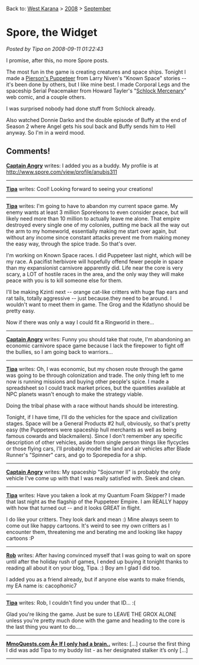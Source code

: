 Back to: [West Karana](/posts/westkarana.md) > [2008](/posts/2008/westkarana.md) > [September](./westkarana.md)
# Spore, the Widget

*Posted by Tipa on 2008-09-11 01:22:43*



I promise, after this, no more Spore posts.

The most fun in the game is creating creatures and space ships. Tonight I made a [Pierson's Puppeteer](http://en.wikipedia.org/wiki/Pierson%27s_Puppeteer) from Larry Niven's "Known Space" stories -- it's been done by others, but I like mine best. I made Corporal Legs and the spaceship Serial Peacemaker from Howard Tayler's "[Schlock Mercenary](http://www.schlockmercenary.com/)" web comic, and a couple others.

I was surprised nobody had done stuff from Schlock already.

Also watched Donnie Darko and the double episode of Buffy at the end of Season 2 where Angel gets his soul back and Buffy sends him to Hell anyway. So I'm in a weird mood.

## Comments!

**[Captain Angry](http://www.captain-angry.com)** writes: I added you as a buddy. My profile is at http://www.spore.com/view/profile/anubis311

---

**[Tipa](https://chasingdings.com)** writes: Cool! Looking forward to seeing your creations!

---

**[Tipa](https://chasingdings.com)** writes: I'm going to have to abandon my current space game. My enemy wants at least 3 million Sporeleons to even consider peace, but will likely need more than 10 million to actually leave me alone. That empire destroyed every single one of my colonies, putting me back all the way out the arm to my homeworld, essentially making me start over again, but without any income since constant attacks prevent me from making money the easy way, through the spice trade. So that's over.

I'm working on Known Space races. I did Puppeteer last night, which will be my race. A pacifist herbivore will hopefully offend fewer people in space than my expansionist carnivore apparently did. Life near the core is very scary, a LOT of hostile races in the area, and the only way they will make peace with you is to kill someone else for them.

I'll be making Kzinti next -- orange cat-like critters with huge flap ears and rat tails, totally aggressive -- just because.they need to be around. I wouldn't want to meet them in game. The Grog and the Kdatlyno should be pretty easy.

Now if there was only a way I could fit a Ringworld in there...

---

**[Captain Angry](http://www.captain-angry.com)** writes: Funny you should take that route, I'm abandoning an economic carnivore space game because I lack the firepower to fight off the bullies, so I am going back to warriors...

---

**[Tipa](https://chasingdings.com)** writes: Oh, I was economic, but my chosen route through the game was going to be through colonization and trade. The only thing left to me now is running missions and buying other people's spice. I made a spreadsheet so I could track market prices, but the quantities available at NPC planets wasn't enough to make the strategy viable.

Doing the tribal phase with a race without hands should be interesting.

Tonight, if I have time, I'll do the vehicles for the space and civilization stages. Space will be a General Products #2 hull, obviously, so that's pretty easy (the Puppeteers were spaceship hull merchants as well as being famous cowards and blackmailers). Since I don't remember any specific description of other vehicles, aside from single person things like flycycles or those flying cars, I'll probably model the land and air vehicles after Blade Runner's "Spinner" cars, and go to Sporepedia for a ship.



---

**[Captain Angry](http://www.captain-angry.com)** writes: My spaceship "Sojourner II" is probably the only vehicle I've come up with that I was really satisfied with. Sleek and clean.

---

**[Tipa](https://chasingdings.com)** writes: Have you taken a look at my Quantum Foam Skipper? I made that last night as the flagship of the Puppeteer Empire. I am REALLY happy with how that turned out -- and it looks GREAT in flight.

I do like your critters. They look dark and mean :) Mine always seem to come out like happy cartoons. It's weird to see my own critters as I encounter them, threatening me and berating me and looking like happy cartoons :P

---

**[Rob](http://www.lostaneighth.com)** writes: After having convinced myself that I was going to wait on spore until after the holiday rush of games, I ended up buying it tonight thanks to reading all about it on your blog, Tipa. :) Boy am I glad I did too. 

I added you as a friend already, but if anyone else wants to make friends, my EA name is: cacophonic7

---

**[Tipa](https://chasingdings.com)** writes: Rob, I couldn't find you under that ID... :(

Glad you're liking the game. Just be sure to LEAVE THE GROX ALONE unless you're pretty much done with the game and heading to the core is the last thing you want to do....

---

**[MmoQuests.com Â» If I only had a brain..](http://mmoquests.com/2008/09/26/if-i-only-had-a-brain/)** writes: [...] course the first thing I did was add Tipa to my buddy list - as her designated stalker it’s only [...]

---

